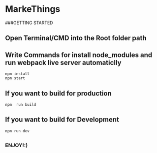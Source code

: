 # MarkeThings

###GETTING STARTED

## Open Terminal/CMD into the Root folder path
## Write Commands for install node_modules and run webpack live server automaticlly
```
npm install
npm start 
```
 ## If you want to build for production 
 ```
 npm  run build
 ```
 ## If you want to build for Development
 ```
 npm run dev
 ```
 
 ##
 ### ENJOY!:)
